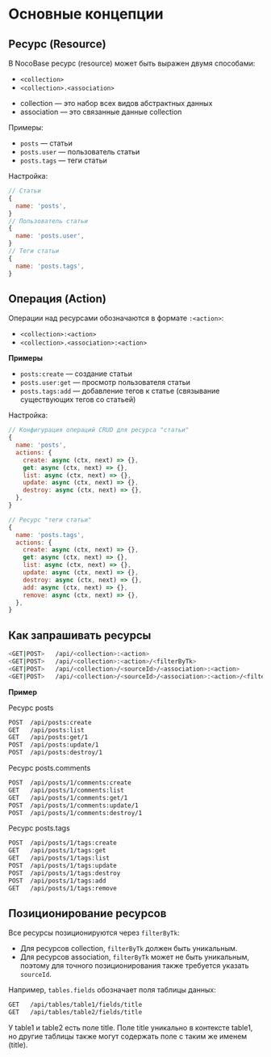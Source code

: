 # Основные концепции

## Ресурс (Resource)

В NocoBase ресурс (resource) может быть выражен двумя способами:

- `<collection>`
- `<collection>.<association>`

<Alert>

- collection — это набор всех видов абстрактных данных
- association — это связанные данные collection

</Alert>

Примеры:

- `posts` — статьи
- `posts.user` — пользователь статьи
- `posts.tags` — теги статьи

Настройка:

```js
// Статьи
{
  name: 'posts',
}
// Пользователь статьи
{
  name: 'posts.user',
}
// Теги статьи
{
  name: 'posts.tags',
}
```

## Операция (Action)

Операции над ресурсами обозначаются в формате `:<action>`:

- `<collection>:<action>`
- `<collection>.<association>:<action>`

**Примеры**

- `posts:create` — создание статьи
- `posts.user:get` — просмотр пользователя статьи
- `posts.tags:add` — добавление тегов к статье (связывание существующих тегов со статьей)

Настройка:

```js
// Конфигурация операций CRUD для ресурса "статьи"
{
  name: 'posts',
  actions: {
    create: async (ctx, next) => {},
    get: async (ctx, next) => {},
    list: async (ctx, next) => {},
    update: async (ctx, next) => {},
    destroy: async (ctx, next) => {},
  },
}

// Ресурс "теги статьи"
{
  name: 'posts.tags',
  actions: {
    create: async (ctx, next) => {},
    get: async (ctx, next) => {},
    list: async (ctx, next) => {},
    update: async (ctx, next) => {},
    destroy: async (ctx, next) => {},
    add: async (ctx, next) => {},
    remove: async (ctx, next) => {},
  },
}
```

## Как запрашивать ресурсы

```bash
<GET|POST>   /api/<collection>:<action>
<GET|POST>   /api/<collection>:<action>/<filterByTk>
<GET|POST>   /api/<collection>/<sourceId>/<association>:<action>
<GET|POST>   /api/<collection>/<sourceId>/<association>:<action>/<filterByTk>
```

**Пример**

Ресурс posts

```bash
POST  /api/posts:create
GET   /api/posts:list
GET   /api/posts:get/1
POST  /api/posts:update/1
POST  /api/posts:destroy/1
```

Ресурс posts.comments

```bash
POST  /api/posts/1/comments:create
GET   /api/posts/1/comments:list
GET   /api/posts/1/comments:get/1
POST  /api/posts/1/comments:update/1
POST  /api/posts/1/comments:destroy/1
```

Ресурс posts.tags

```bash
POST  /api/posts/1/tags:create
GET   /api/posts/1/tags:get
GET   /api/posts/1/tags:list
POST  /api/posts/1/tags:update
POST  /api/posts/1/tags:destroy
POST  /api/posts/1/tags:add
GET   /api/posts/1/tags:remove
```

## Позиционирование ресурсов

Все ресурсы позиционируются через `filterByTk`:

- Для ресурсов collection, `filterByTk` должен быть уникальным.
- Для ресурсов association, `filterByTk` может не быть уникальным, поэтому для точного позиционирования также требуется указать `sourceId`.

Например, `tables.fields` обозначает поля таблицы данных:

```bash
GET   /api/tables/table1/fields/title
GET   /api/tables/table2/fields/title
```

У table1 и table2 есть поле title. Поле title уникально в контексте table1, но другие таблицы также могут содержать поле с таким же именем (title).
